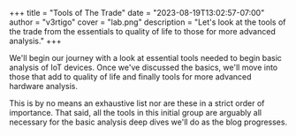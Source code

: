 +++
title = "Tools of The Trade"
date = "2023-08-19T13:02:57-07:00"
author = "v3rtigo"
cover  = "lab.png"
description = "Let's look at the tools of the trade from the essentials to quality of life to those for more advanced analysis."
+++

We'll begin our journey with a look at essential tools needed to begin basic analysis of IoT devices. Once we've discussed the basics, we'll move into those that add to quality of life and finally tools for more advanced hardware analysis.

This is by no means an exhaustive list nor are these in a strict order of importance.  That said, all the tools in this initial group are arguably all necessary for the basic analysis deep dives we'll do as the blog progresses. 

